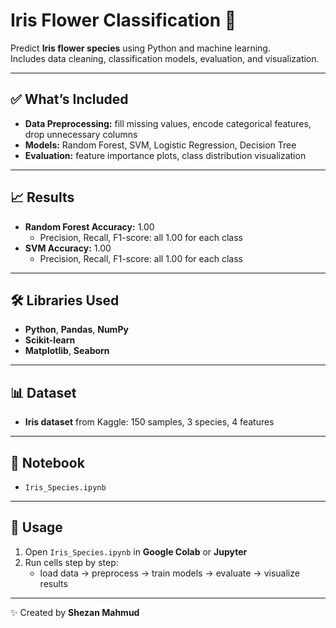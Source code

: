 # Iris Flower Classification 🌸

Predict **Iris flower species** using Python and machine learning.  
Includes data cleaning, classification models, evaluation, and visualization.

---

## ✅ What’s Included
- **Data Preprocessing:** fill missing values, encode categorical features, drop unnecessary columns  
- **Models:** Random Forest, SVM, Logistic Regression, Decision Tree  
- **Evaluation:** feature importance plots, class distribution visualization  

---

## 📈 Results
- **Random Forest Accuracy:** 1.00  
  - Precision, Recall, F1-score: all 1.00 for each class  
- **SVM Accuracy:** 1.00  
  - Precision, Recall, F1-score: all 1.00 for each class  

---

## 🛠️ Libraries Used
- **Python**, **Pandas**, **NumPy**  
- **Scikit-learn**  
- **Matplotlib**, **Seaborn**  

---

## 📊 Dataset
- **Iris dataset** from Kaggle: 150 samples, 3 species, 4 features  

---

## 📓 Notebook
- `Iris_Species.ipynb`  

---

## 🚀 Usage
1. Open `Iris_Species.ipynb` in **Google Colab** or **Jupyter**  
2. Run cells step by step:  
   - load data → preprocess → train models → evaluate → visualize results  

---

✨ Created by **Shezan Mahmud**


